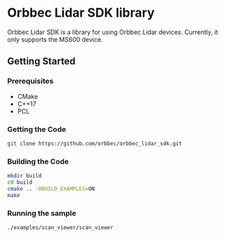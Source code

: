 # Orbbec Lidar SDK library
Orbbec Lidar SDK is a library for using Orbbec Lidar devices. Currently, it only supports the MS600 device.

## Getting Started

### Prerequisites

- CMake
- C++17
- PCL

### Getting the Code

```bash
git clone https://github.com/orbbec/orbbec_lidar_sdk.git
```

### Building the Code

```bash
mkdir build
cd build
cmake .. -DBUILD_EXAMPLES=ON
make
```

### Running the sample

```bash
./examples/scan_viewer/scan_viewer
```
